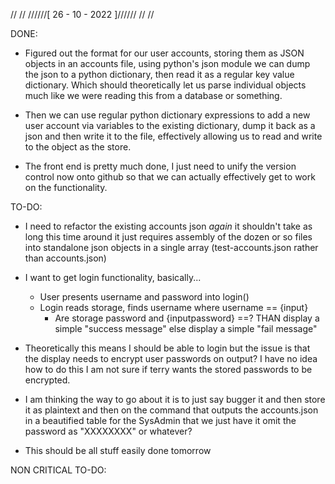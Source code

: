   //                          //
 //////[ 26 - 10 - 2022 ]//////
//                          //

DONE:

- Figured out the format for our user accounts, storing them as JSON objects in an accounts file, using python's json module we can dump the json to a python dictionary, then read it as a regular key value dictionary. Which should theoretically let us parse individual objects much like we were reading this from a database or something.

- Then we can use regular python dictionary expressions to add a new user account via variables to the existing dictionary, dump it back as a json and then write it to the file, effectively allowing us to read and write to the object as the store.

- The front end is pretty much done, I just need to unify the version control now onto github so that we can actually effectively get to work on the functionality.

TO-DO:

- I need to refactor the existing accounts json *again* it shouldn't take as long this time around it just requires assembly of the dozen or so files into standalone json objects in a single array (test-accounts.json rather than accounts.json)

- I want to get login functionality, basically...
    - User presents username and password into login()
    - Login reads storage, finds username where username == {input}
        - Are storage password and {inputpassword} ==? THAN display a simple "success message" else display a simple "fail message"
- Theoretically this means I should be able to login but the issue is that the display needs to encrypt user passwords on output? I have no idea how to do this I am not sure if terry wants the stored passwords to be encrypted.
- I am thinking the way to go about it is to just say bugger it and then store it as plaintext and then on the command that outputs the accounts.json in a beautified table for the SysAdmin that we just have it omit the password as "XXXXXXXX" or whatever?
- This should be all stuff easily done tomorrow

NON CRITICAL TO-DO: 

